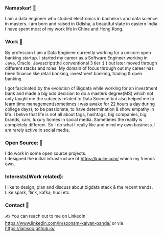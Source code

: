 ### Namaskar! 🙏 
I am a data engineer who studied electronics in bachelors and data science in masters.
I am born and raised in Odisha, a beautiful state in eastern India. I have spent most of my work life in China and Hong Kong.


### Work 💸
By profession I am a Data Engineer currently working for a unicorn open banking startup.
I started my career as a Software Engineer working in Java, Oracle, Javascript(the conventional 3 tier :) ) but later moved through different stacks and roles.
My domain of focus through out my career has been finance like retail banking, investment banking, trading & open banking.

I got fascinated by the evolution of Bigdata while working for an investment bank and made a big odd decision to do a masters degree(MS) which not only taught me the subjects related to Data Science but also helped me to learn time management(sometimes i was awake for 22 hours a day during college days), to be passionate, to have determination & show empathy in life.
I belive that life is not all about tags, hashtags, big companies, big brands, cars, luxury homes in social media. Sometimes the reality is completely different. So I do what I really like and mind my own business. I am rarely active in social media.

### Open Source: 👷 
I do work in some open source projects.  
I designed the initial infrastructure of https://kuulie.com/ which my friends own.

### Interests(Work related):
I like to design, plan and discuss about bigdata stack & the recent trends. Like spark, flink, kafka, hudi etc

### Contact 🤝
✍️ You can reach out to me on LinkedIn https://www.linkedin.com/in/soonam-kalyan-panda/ or via https://iamsoo.github.io/ 
